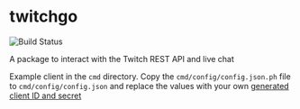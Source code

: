 twitchgo
===

![Build Status](https://github.com/brianmmcclain/twitchgo/actions/workflows/test-and-build.yml/badge.svg)

A package to interact with the Twitch REST API and live chat

Example client in the `cmd` directory. Copy the `cmd/config/config.json.ph` file to `cmd/config/config.json` and replace the values with your own [generated client ID and secret](https://dev.twitch.tv/docs/authentication/register-app)